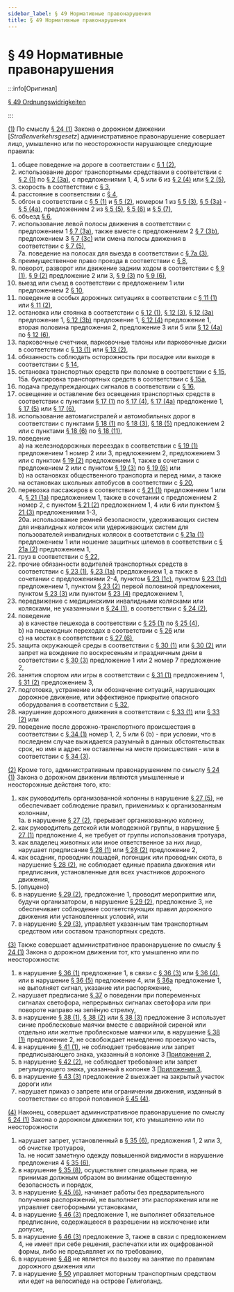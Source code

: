 ```yaml
---
sidebar_label: § 49 Нормативные правонарушения
title: § 49 Нормативные правонарушения
---
```


<VerifiedTranslationIcon />

# § 49 Нормативные правонарушения

:::info[Оригинал]

[§ 49 Ordnungswidrigkeiten](https://www.gesetze-im-internet.de/stvo_2013/__49.html)

:::


<span id="1">[(1)](#1)</span> По смыслу [§ 24 (1)](https://www.gesetze-im-internet.de/stvg/__24.html) Закона о дорожном движении [*Straßenverkehrsgesetz*] административное правонарушение совершает лицо, умышленно или по неосторожности нарушающее следующие правила:
1. общее поведение на дороге в соответствии с [§ 1 (2)](/docs/general-traffic-rules/basic-rules#2),
2. использование дорог транспортными средствами в соответствии с [§ 2 (1)](/docs/general-traffic-rules/road-use-vehicles#1) по [§ 2 (3a)](/docs/general-traffic-rules/road-use-vehicles#3a), c предложениями 1, 4, 5 или 6 из [§ 2 (4)](/docs/general-traffic-rules/road-use-vehicles#4) или [§ 2 (5)](/docs/general-traffic-rules/road-use-vehicles#5),
3. скорость в соответствии с [§ 3](/docs/general-traffic-rules/speed),
4. расстояние в соответствии с [§ 4](/docs/general-traffic-rules/distance),
5. обгон в соответствии с [§ 5 (1)](/docs/general-traffic-rules/overtaking#1) и [§ 5 (2)](/docs/general-traffic-rules/overtaking#2), номером 1 из [§ 5 (3)](/docs/general-traffic-rules/overtaking#3), [§ 5 (3a)](/docs/general-traffic-rules/overtaking#3a) - [§ 5 (4a)](/docs/general-traffic-rules/overtaking#4a), предложением 2 из [§ 5 (5)](/docs/general-traffic-rules/overtaking#5), [§ 5 (6)](/docs/general-traffic-rules/overtaking#6) и [§ 5 (7)](/docs/general-traffic-rules/overtaking#7),
6. объезд [§ 6](/docs/general-traffic-rules/passing),
7. использование левой полосы движения в соответствии с предложением 1 [§ 7 (3a)](/docs/general-traffic-rules/lane-use#3a), также вместе с предложением 2 [§ 7 (3b)](/docs/general-traffic-rules/lane-use#3b), предложением 3  [§ 7 (3с)](/docs/general-traffic-rules/lane-use#3c) или смена полосы движения в соответствии с [§ 7 (5)](/docs/general-traffic-rules/lane-use#5),  
7a. поведение на полосах для выезда в соответствии c [§ 7a (3)](/docs/general-traffic-rules/07a-exit-lanes#3),  
8. преимущественное право проезда в соответствии с [§ 8](/docs/general-traffic-rules/right-of-way),
9. поворот, разворот или движение задним ходом в соответствии с [§ 9 (1)](/docs/general-traffic-rules/turning#1), [§ 9 (2)](/docs/general-traffic-rules/turning#2) предложение
2 или 3, [§ 9 (3)](/docs/general-traffic-rules/turning#3) по [§ 9 (6)](/docs/general-traffic-rules/turning#6),
10. выезд или съезд в соответствии с предложением 1 или предложением 2 [§ 10](/docs/general-traffic-rules/entering),
11. поведение в особых дорожных ситуациях в соответствии с [§ 11 (1)](/docs/general-traffic-rules/special-conditions#1) или [§ 11 (2)](/docs/general-traffic-rules/special-conditions#2),
12. остановка или стоянка в соответствии с [§ 12 (1)](/docs/general-traffic-rules/parking#1), [§ 12 (3)](/docs/general-traffic-rules/parking#3), [§ 12 (3a)](/docs/general-traffic-rules/parking#3a) предложение 1, [§ 12 (3b)](/docs/general-traffic-rules/parking#3b)
предложение 1, [§ 12 (4)](/docs/general-traffic-rules/parking#4) предложение 1, вторая половина предложения 2, предложение 3 или
5 или [§ 12 (4a)](/docs/general-traffic-rules/parking#4a) по [§ 12 (6)](/docs/general-traffic-rules/parking#6),
13. парковочные счетчики, парковочные талоны или парковочные диски в соответствии с [§ 13 (1)](/docs/general-traffic-rules/parking-control#1)
или [§ 13 (2)](/docs/general-traffic-rules/parking-control#2),
14. обязанность соблюдать осторожность при посадке или выходе в соответствии с [§ 14](/docs/general-traffic-rules/boarding),
15. остановка транспортных средств при поломке в соответствии с [§ 15](/docs/general-traffic-rules/vehicle-breakdown),  
15a. буксировка транспортных средств в соответствии с [§ 15a](/docs/general-traffic-rules/15a-towing),
16. подача предупреждающих сигналов в соответствии с [§ 16](/docs/general-traffic-rules/warning-signs),
17. освещение и оставление без освещения транспортных средств в соответствии с пунктами [§ 17 (1)](/docs/general-traffic-rules/lighting#1) по [§ 17 (4)](/docs/general-traffic-rules/lighting#4), [§ 17 (4a)](/docs/general-traffic-rules/lighting#4a) предложение 1, [§ 17 (5)](/docs/general-traffic-rules/lighting#5) или [§ 17 (6)](/docs/general-traffic-rules/lighting#6),
18. использование автомагистралей и автомобильных дорог в соответствии с пунктами [§ 18 (1)](/docs/general-traffic-rules/highways#1) по [§ 18 (3)](/docs/general-traffic-rules/highways#3), [§ 18 (5)](/docs/general-traffic-rules/highways#5) предложением 2 или
с пунктами [§ 18 (6)](/docs/general-traffic-rules/highways#6) по [§ 18 (11)](/docs/general-traffic-rules/highways#11),
19. поведение  
a) на железнодорожных переездах в соответствии с [§ 19 (1)](/docs/general-traffic-rules/rail-crossings#1) предложением 1 номер 2 или 3, предложением 2, предложением 3 или с пунктом [§ 19 (2)](/docs/general-traffic-rules/rail-crossings#2) предложением 1, также в сочетании с предложением 2 или с пунктом [§ 19 (3)](/docs/general-traffic-rules/rail-crossings#3) по [§ 19 (6)](/docs/general-traffic-rules/rail-crossings#6) или  
b) на остановках общественного транспорта и перед ними, а также на остановках школьных
автобусов в соответствии с [§ 20](/docs/general-traffic-rules/public-transport),
20. перевозка пассажиров в соответствии с [§ 21 (1)](/docs/general-traffic-rules/passenger-transport#1) предложением 1 или 4, [§ 21 (1a)](/docs/general-traffic-rules/passenger-transport#1a)
предложением 1, также в сочетании с предложением 2 номер 2, с пунктом [§ 21 (2)](/docs/general-traffic-rules/passenger-transport#2) предложением 1, 4 или 6
или пунктом [§ 21 (3)](/docs/general-traffic-rules/passenger-transport#3) предложениями 1-3,  
20a. использование ремней безопасности, удерживающих систем для инвалидных колясок или
удерживающих систем для пользователей инвалидных колясок в соответствии с [§ 21a (1)](/docs/general-traffic-rules/21a-safety-belts#1) предложением 1 или ношение защитных шлемов в соответствии с [§ 21a (2)](/docs/general-traffic-rules/21a-safety-belts#2) предложением 1,
21. груз в соответствии с [§ 22](/docs/general-traffic-rules/load),
22. прочие обязанности водителей транспортных средств в соответствии с [§ 23 (1)](/docs/general-traffic-rules/driver-duties#1), [§ 23 (1a)](/docs/general-traffic-rules/driver-duties#1a)
предложением 1, а также в сочетании с предложениями 2-4, пунктом [§ 23 (1c)](/docs/general-traffic-rules/driver-duties#1c), пунктом [§ 23 (1d)](/docs/general-traffic-rules/driver-duties#1d) предложением 1, пунктом [§ 23 (2)](/docs/general-traffic-rules/driver-duties#2) первой половиной
предложения, пунктом [§ 23 (3)](/docs/general-traffic-rules/driver-duties#3) или пунктом [§ 23 (4)](/docs/general-traffic-rules/driver-duties#4) предложением 1,
23. передвижение с медицинскими инвалидными колясками или колясками, не указанными в [§ 24 (1)](/docs/general-traffic-rules/special-vehicles#1), в соответствии с [§ 24 (2)](/docs/general-traffic-rules/special-vehicles#2),
24. поведение  
a) в качестве пешехода в соответствии с [§ 25 (1)](/docs/general-traffic-rules/pedestrians#1) по [§ 25 (4)](/docs/general-traffic-rules/pedestrians#4),  
b) на пешеходных переходах в соответствии с [§ 26](/docs/general-traffic-rules/pedestrian-crossings) или  
c) на мостах в соответствии с [§ 27 (6)](/docs/general-traffic-rules/convoys#6),
25. защита окружающей среды в соответствии с [§ 30 (1)](/docs/general-traffic-rules/environmental-protection#1) или [§ 30 (2)](/docs/general-traffic-rules/environmental-protection#2) или запрет на вождение по
воскресеньям и праздничным дням в соответствии с [§ 30 (3)](/docs/general-traffic-rules/environmental-protection#3) предложение 1 или 2 номер 7
предложение 2,
26. занятия спортом или игры в соответствии с [§ 31 (1)](/docs/general-traffic-rules/sports-games#1) предложением 1, [§ 31 (2)](/docs/general-traffic-rules/sports-games#2) предложением 3,
27. подготовка, устранение или обозначение ситуаций, нарушающих дорожное
движение, или эффективное прикрытие опасного оборудования в соответствии с [§ 32](/docs/general-traffic-rules/obstacles),
28. нарушение дорожного движения в соответствии с [§ 33 (1)](/docs/general-traffic-rules/traffic-disruptions#1) или [§ 33 (2)](/docs/general-traffic-rules/traffic-disruptions#2) или
29. поведение после дорожно-транспортного происшествия в соответствии с [§ 34 (1)](/docs/general-traffic-rules/accident#1) номер 1, 2, 5 или 6 (b) - при условии, что в последнем случае выжидается разумный в данных обстоятельствах срок, но имя и адрес не оставлены на месте происшествия - или в соответствии с [§ 34 (3)](/docs/general-traffic-rules/accident#3).


<span id="2">[(2)](#2)</span> Кроме того, административным правонарушением по смыслу [§ 24 (1)](https://www.gesetze-im-internet.de/stvg/__24.html) Закона о дорожном движении являются умышленные и неосторожные действия того, кто:
1. как руководитель организованной колонны в нарушение [§ 27 (5)](/docs/general-traffic-rules/convoys#5), не обеспечивает соблюдение правил, применимых к организованным колоннам,  
1a. в нарушение [§ 27 (2)](/docs/general-traffic-rules/convoys#2), прерывает организованную колонну,
2. как руководитель детской или молодежной группы, в нарушение [§ 27 (1)](/docs/general-traffic-rules/convoys#1) предложение 4, не требует от группы использования тротуара,
3. как владелец животных или иное ответственное за них лицо, нарушает предписание [§ 28 (1)](/docs/general-traffic-rules/animals#1) или [§ 28 (2)](/docs/general-traffic-rules/animals#2) предложение 2,
4. как всадник, проводник лошадей, погонщик или проводник скота, в нарушение [§ 28 (2)](/docs/general-traffic-rules/animals#2), не соблюдает единые правила движения или предписания, установленные для всех участников дорожного движения,
5. (опущено)
6. в нарушение [§ 29 (2)](/docs/general-traffic-rules/excessive-use#2), предложение 1, проводит мероприятие или, будучи организатором, в нарушение [§ 29 (2)](/docs/general-traffic-rules/excessive-use#2), предложение 3, не обеспечивает соблюдение соответствующих правил дорожного движения или установленных условий, или
7. в нарушение [§ 29 (3)](/docs/general-traffic-rules/excessive-use#3), управляет указанным там транспортным средством или составом транспортных средств.


<span id="3">[(3)](#3)</span> Также совершает административное правонарушение по смыслу [§ 24 (1)](https://www.gesetze-im-internet.de/stvg/__24.html) Закона о дорожном движении тот, кто умышленно или по неосторожности:
1. в нарушение [§ 36 (1)](/docs/signs-structures/police-signs#1) предложение 1, в связи с [§ 36 (3)](/docs/signs-structures/police-signs#3) или [§ 36 (4)](/docs/signs-structures/police-signs#4), или в нарушение [§ 36 (5)](/docs/signs-structures/police-signs#5) предложение 4, или [§ 36a](/docs/signs-structures/36a-customs-orders) предложение 1, не выполняет сигнал, указание или распоряжение,
2. нарушает предписание [§ 37](/docs/signs-structures/traffic-lights) о поведении при попеременных сигналах светофора, непрерывных сигналах светофора или при повороте направо на зелёную стрелку,
3. в нарушение [§ 38 (1)](/docs/signs-structures/flashing-lights#1), [§ 38 (2)](/docs/signs-structures/flashing-lights#2) или [§ 38 (3)](/docs/signs-structures/flashing-lights#3) предложение 3 использует синие проблесковые маячки вместе с аварийной сиреной или отдельно или желтые
проблесковые маячки или, в нарушение [§ 38 (1)](/docs/signs-structures/flashing-lights#1) предложение 2, не освобождает немедленно проезжую часть,
4. в нарушение [§ 41 (1)](/docs/signs-structures/regulatory-signs#1), не соблюдает требование или запрет предписывающего знака, указанный в колонке 3 [Приложения 2](/docs/appendix-2),
5. в нарушение [§ 42 (2)](/docs/signs-structures/guidance-signs#2), не соблюдает требование или запрет регулирующего знака, указанный в колонке 3
[Приложения 3](/docs/appendix-3),
6. в нарушение [§ 43 (3)](/docs/signs-structures/traffic-facilities#3) предложение 2 выезжает на закрытый участок дороги  или
7. нарушает приказ о запрете или ограничении движения, изданный в соответствии со второй
половиной [§ 45 (4)](/docs/enforcement-penalties/traffic-signs-facilities#4).


<span id="4">[(4)](#4)</span> Наконец, совершает административное правонарушение по смыслу [§ 24 (1)](https://www.gesetze-im-internet.de/stvg/__24.html) Закона о дорожном движении тот, кто умышленно или по неосторожности
1. нарушает запрет, установленный в [§ 35 (6)](/docs/general-traffic-rules/special-rights#6), предложения 1, 2 или 3, об очистке тротуаров,  
1a. не носит заметную одежду повышенной видимости в нарушение предложения 4 [§ 35 (6)](/docs/general-traffic-rules/special-rights#6),
2. в нарушение [§ 35 (8)](/docs/general-traffic-rules/special-rights#8), осуществляет специальные права, не принимая должным образом во внимание общественную безопасность и порядок,
3. в нарушение [§ 45 (6)](/docs/enforcement-penalties/traffic-signs-facilities#6), начинает работы без предварительного получения распоряжений, не выполняет эти распоряжения или не управляет светофорными установками,
4. в нарушение [§ 46 (3)](/docs/enforcement-penalties/exemptions#3) предложение 1, не выполняет обязательное предписание, содержащееся в разрешении на исключение или допуске,
5. в нарушение [§ 46 (3)](/docs/enforcement-penalties/exemptions#3) предложение 3, также в связи с предложением 4, не имеет при себе решения, распечатки или их оцифрованной формы, либо не предъявляет их по требованию,
6. в нарушение [§ 48](/docs/enforcement-penalties/traffic-education) не является по вызову на занятие по правилам дорожного движения или
7. в нарушение [§ 50](/docs/enforcement-penalties/heligoland-special-rules) управляет моторным транспортным средством или едет на велосипеде на острове Гелиголанд.
